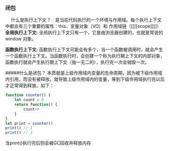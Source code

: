 ### 闭包
&emsp; 什么是执行上下文？&emsp;是当前代码执行的一个环境与作用域。每个执行上下文中都会有三个重要的属性：this、变量对象（VO）和 作用域链（[[[[scope]]]]）
<b>全局执行上下文:</b> 全局执行上下文只有一个，它是由浏览器创建的，也就是常说的 window 对象。

<b>函数执行上下文:</b> 函数执行上下文可能会有多个，当一个函数被调用时，就会产生一个函数执行上下文。当函数执行时，会创建一个称为执行期上下文的内部对象，函数执行就会产生执行期上下文（独一无二的），执行完一次会销毁一次。

#####什么是闭包？
本质就是上级作用域内变量的生命周期，因为被下级作用域内引用，而没有被释放。就导致上级作用域内的变量，等到下级作用域执行完以后才正常得到释放。如下：
```javascript
function counter() {
    let count = 0
    return function() {
        count++
    }
}
let print = counter()
print() // 1
print() // 2
```
当print()执行完后则会被GC回收并释放内存